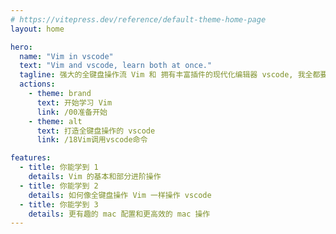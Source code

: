 ```yaml
---
# https://vitepress.dev/reference/default-theme-home-page
layout: home

hero:
  name: "Vim in vscode"
  text: "Vim and vscode, learn both at once."
  tagline: 强大的全键盘操作流 Vim 和 拥有丰富插件的现代化编辑器 vscode, 我全都要
  actions:
    - theme: brand
      text: 开始学习 Vim
      link: /00准备开始
    - theme: alt
      text: 打造全键盘操作的 vscode
      link: /18Vim调用vscode命令

features:
  - title: 你能学到 1
    details: Vim 的基本和部分进阶操作
  - title: 你能学到 2
    details: 如何像全键盘操作 Vim 一样操作 vscode
  - title: 你能学到 3
    details: 更有趣的 mac 配置和更高效的 mac 操作
---
```


